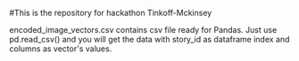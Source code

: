 #This is the repository for hackathon Tinkoff-Mckinsey

encoded_image_vectors.csv contains csv file ready for Pandas. Just use pd.read_csv() and you will get the data with story_id as dataframe index and columns as vector's values. 
